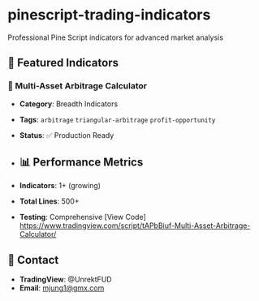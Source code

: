 # pinescript-trading-indicators
Professional Pine Script indicators for advanced market analysis
## 🎯 Featured Indicators

### 🔄 Multi-Asset Arbitrage Calculator
- **Category**: Breadth Indicators
- **Tags**: `arbitrage` `triangular-arbitrage` `profit-opportunity`
- **Status**: ✅ Production Ready

- ## 📊 Performance Metrics
- **Indicators**: 1+ (growing)
- **Total Lines**: 500+
- **Testing**: Comprehensive
[View Code] https://www.tradingview.com/script/tAPbBiuf-Multi-Asset-Arbitrage-Calculator/

## 📧 Contact
- **TradingView**: @UnrektFUD
- **Email**: mjung1@gmx.com
